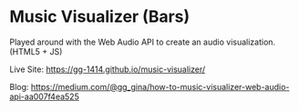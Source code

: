 # Music Visualizer (Bars)
Played around with the Web Audio API to create an audio visualization. (HTML5 + JS)

Live Site: https://gg-1414.github.io/music-visualizer/

Blog: https://medium.com/@gg_gina/how-to-music-visualizer-web-audio-api-aa007f4ea525
